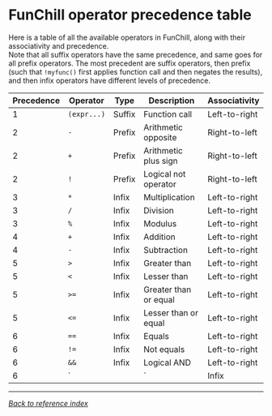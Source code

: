 # FunChill operator precedence table

Here is a table of all the available operators in FunChill, along with their associativity and precedence.  
Note that all suffix operators have the same precedence, and same goes for all prefix operators. The most precedent are suffix operators, then prefix (such that `!myfunc()` first applies function call and then negates the results), and then infix operators have different levels of precedence.

|Precedence | Operator  | Type  | Description               | Associativity |
|-----------|-----------|-------|---------------------------|---------------|
| 1         |`(expr...)`|Suffix | Function call             | Left-to-right |
| 2         | `-`       |Prefix | Arithmetic opposite       | Right-to-left |
| 2         | `+`       |Prefix | Arithmetic plus sign      | Right-to-left |
| 2         | `!`       |Prefix | Logical not operator      | Right-to-left |
| 3         | `*`       |Infix  | Multiplication            | Left-to-right |
| 3         | `/`       |Infix  | Division                  | Left-to-right |
| 3         | `%`       |Infix  | Modulus                   | Left-to-right |
| 4         | `+`       |Infix  | Addition                  | Left-to-right |
| 4         | `-`       |Infix  | Subtraction               | Left-to-right |
| 5         | `>`       |Infix  | Greater than              | Left-to-right |
| 5         | `<`       |Infix  | Lesser  than              | Left-to-right |
| 5         | `>=`      |Infix  | Greater than or equal     | Left-to-right |
| 5         | `<=`      |Infix  | Lesser  than or equal     | Left-to-right |
| 6         | `==`      |Infix  | Equals                    | Left-to-right |
| 6         | `!=`      |Infix  | Not equals                | Left-to-right |
| 6         | `&&`      |Infix  | Logical AND               | Left-to-right |
| 6         | `||`      |Infix  | Logical OR                | Left-to-right |

---

*[Back to reference index](./index.md)*
